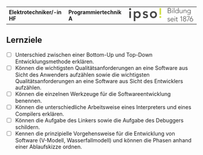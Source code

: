 |                             |                          |                                        |
| --------------------------- | ------------------------ | -------------------------------------- |
| **Elektrotechniker/-in HF** | **Programmiertechnik A** | ![IPSO Logo](./x_gitres/ipso_logo.png) |

## Lernziele

- [ ] Unterschied zwischen einer Bottom-Up und Top-Down Entwicklungsmethode erklären.
- [ ] Können die wichtigsten Qualitätsanforderungen an eine Software aus Sicht des Anwenders aufzählen sowie die wichtigsten Qualitätsanforderungen an eine Software aus Sicht des Entwicklers aufzählen.
- [ ] Können die einzelnen Werkzeuge für die Softwareentwicklung benennen.
- [ ] Können die unterschiedliche Arbeitsweise eines Interpreters und eines Compilers erklären.
- [ ] Können die Aufgabe des Linkers sowie die Aufgabe des Debuggers schildern.
- [ ] Kennen die prinzipielle Vorgehensweise für die Entwicklung von Software (V-Modell, Wasserfallmodell) und können die Phasen anhand einer Ablaufskizze ordnen.
